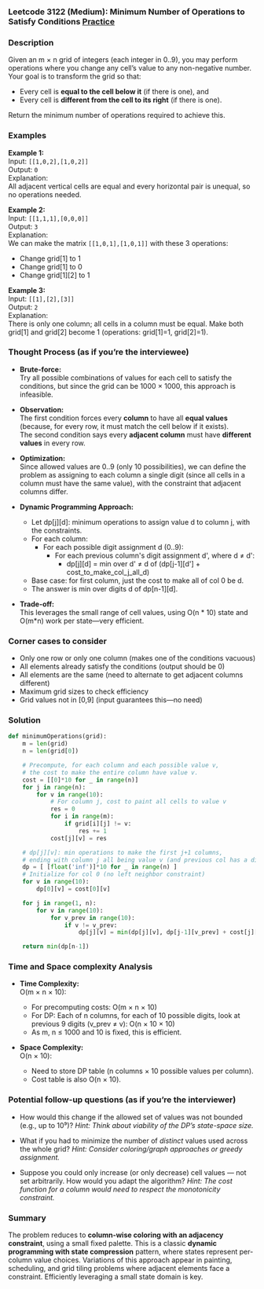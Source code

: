 ### Leetcode 3122 (Medium): Minimum Number of Operations to Satisfy Conditions [Practice](https://leetcode.com/problems/minimum-number-of-operations-to-satisfy-conditions)

### Description  
Given an m × n grid of integers (each integer in 0..9), you may perform operations where you change any cell’s value to any non-negative number. Your goal is to transform the grid so that:
- Every cell is **equal to the cell below it** (if there is one), and
- Every cell is **different from the cell to its right** (if there is one).

Return the minimum number of operations required to achieve this.

### Examples  

**Example 1:**  
Input: `[[1,0,2],[1,0,2]]`  
Output: `0`  
Explanation:  
All adjacent vertical cells are equal and every horizontal pair is unequal, so no operations needed.

**Example 2:**  
Input: `[[1,1,1],[0,0,0]]`  
Output: `3`  
Explanation:  
We can make the matrix `[[1,0,1],[1,0,1]]` with these 3 operations:  
- Change grid[1] to 1  
- Change grid[1] to 0  
- Change grid[1][2] to 1

**Example 3:**  
Input: `[[1],[2],[3]]`  
Output: `2`  
Explanation:  
There is only one column; all cells in a column must be equal. Make both grid[1] and grid[2] become 1
(operations: grid[1]=1, grid[2]=1).

### Thought Process (as if you’re the interviewee)  

- **Brute-force:**  
  Try all possible combinations of values for each cell to satisfy the conditions, but since the grid can be 1000 × 1000, this approach is infeasible.

- **Observation:**  
  The first condition forces every **column** to have all **equal values** (because, for every row, it must match the cell below if it exists).  
  The second condition says every **adjacent column** must have **different values** in every row.

- **Optimization:**  
  Since allowed values are 0..9 (only 10 possibilities), we can define the problem as assigning to each column a single digit (since all cells in a column must have the same value), with the constraint that adjacent columns differ.

- **Dynamic Programming Approach:**  
  - Let dp[j][d]: minimum operations to assign value d to column j, with the constraints.
  - For each column:
    - For each possible digit assignment d (0..9):
      - For each previous column's digit assignment d', where d ≠ d':
        - dp[j][d] = min over d' ≠ d of (dp[j-1][d'] + cost_to_make_col_j_all_d)
  - Base case: for first column, just the cost to make all of col 0 be d.
  - The answer is min over digits d of dp[n-1][d].

- **Trade-off:**  
  This leverages the small range of cell values, using O(n \* 10) state and O(m\*n) work per state—very efficient.

### Corner cases to consider  
- Only one row or only one column (makes one of the conditions vacuous)
- All elements already satisfy the conditions (output should be 0)
- All elements are the same (need to alternate to get adjacent columns different)
- Maximum grid sizes to check efficiency
- Grid values not in [0,9] (input guarantees this—no need)

### Solution

```python
def minimumOperations(grid):
    m = len(grid)
    n = len(grid[0])

    # Precompute, for each column and each possible value v,
    # the cost to make the entire column have value v.
    cost = [[0]*10 for _ in range(n)]
    for j in range(n):
        for v in range(10):
            # For column j, cost to paint all cells to value v
            res = 0
            for i in range(m):
                if grid[i][j] != v:
                    res += 1
            cost[j][v] = res

    # dp[j][v]: min operations to make the first j+1 columns,
    # ending with column j all being value v (and previous col has a different value)
    dp = [ [float('inf')]*10 for _ in range(n) ]
    # Initialize for col 0 (no left neighbor constraint)
    for v in range(10):
        dp[0][v] = cost[0][v]

    for j in range(1, n):
        for v in range(10):
            for v_prev in range(10):
                if v != v_prev:
                    dp[j][v] = min(dp[j][v], dp[j-1][v_prev] + cost[j][v])

    return min(dp[n-1])
```

### Time and Space complexity Analysis  

- **Time Complexity:**  
  O(m × n × 10):  
  - For precomputing costs: O(m × n × 10)
  - For DP: Each of n columns, for each of 10 possible digits, look at previous 9 digits (v_prev ≠ v): O(n × 10 × 10)
  - As m, n ≤ 1000 and 10 is fixed, this is efficient.

- **Space Complexity:**  
  O(n × 10):  
  - Need to store DP table (n columns × 10 possible values per column).
  - Cost table is also O(n × 10).

### Potential follow-up questions (as if you’re the interviewer)  

- How would this change if the allowed set of values was not bounded (e.g., up to 10⁹)?
  *Hint: Think about viability of the DP’s state-space size.*

- What if you had to minimize the number of *distinct* values used across the whole grid?
  *Hint: Consider coloring/graph approaches or greedy assignment.*

- Suppose you could only increase (or only decrease) cell values — not set arbitrarily. How would you adapt the algorithm?
  *Hint: The cost function for a column would need to respect the monotonicity constraint.*

### Summary
The problem reduces to **column-wise coloring with an adjacency constraint**, using a small fixed palette. This is a classic **dynamic programming with state compression** pattern, where states represent per-column value choices. Variations of this approach appear in painting, scheduling, and grid tiling problems where adjacent elements face a constraint. Efficiently leveraging a small state domain is key.